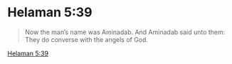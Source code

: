 # Helaman 5:39

> Now the man’s name was Aminadab. And Aminadab said unto them: They do converse with the angels of God.

[Helaman 5:39](https://www.churchofjesuschrist.org/study/scriptures/bofm/hel/5?lang=eng&id=p39#p39)


